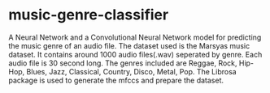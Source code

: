 # music-genre-classifier
A Neural Network and a Convolutional Neural Network model for predicting the music genre of an audio file.
The dataset used is the Marsyas music dataset. It contains around 1000 audio files(.wav) seperated by genre. Each audio file is 30 second long. The genres included are Reggae, Rock, Hip-Hop, Blues, Jazz, Classical, Country, Disco, Metal, Pop.
The Librosa package is used to generate the mfccs and prepare the dataset.
